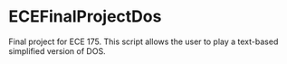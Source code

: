 # ECEFinalProjectDos
Final project for ECE 175. This script allows the user to play a text-based simplified version of DOS.
